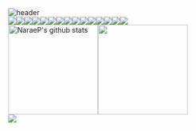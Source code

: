 <!-- Header -->
<img src="https://capsule-render.vercel.app/api?type=Waving&color=gradient&height=300&fontAlignY=30&text=Narae%20Park's%20Git&desc=Welcome%20to%20my%20repository👋🏻!" alt="header">

<!-- 기존 header ver.
![header](https://capsule-render.vercel.app/api?type=Waving&color=0:ffcdd2,100:f8bbd0&text=Narae%20Park's%20Git)
-->

<!-- Body -->
<!-- 기술 스택 -->
<div style="display: flex;">
  <img src="https://img.shields.io/badge/JAVA-007396?style=for-the-badge&logo=java&logoColor=white">
  <img src="https://img.shields.io/badge/Oracle-F80000?style=for-the-badge&logo=Oracle&logoColor=white">
  <img src="https://img.shields.io/badge/Eclipse-2C2255?style=for-the-badge&logo=Eclipse%20IDE&logoColor=white">
  <img src="https://img.shields.io/badge/github-181717?style=for-the-badge&logo=github&logoColor=white">
  <img src="https://img.shields.io/badge/aws-232F3E?style=for-the-badge&logo=aws&logoColor=white">

  <!-- Front End -->
  <img src="https://img.shields.io/badge/HTML5-E34F26?style=for-the-badge&logo=HTML5&logoColor=white"/>
  <img src="https://img.shields.io/badge/CSS3-1572B6?style=for-the-badge&logo=CSS3&logoColor=white"/>
  <img src="https://img.shields.io/badge/JavaScript-F7DF1E?style=for-the-badge&logo=JavaScript&logoColor=white"/>

  <!-- Framework -->
  <img src="https://img.shields.io/badge/spring-6DB33F?style=for-the-badge&logo=Spring&logoColor=white"/>
  <img src="https://img.shields.io/badge/springboot-6DB33F?style=for-the-badge&logo=SpringBoot&logoColor=white"/>
  <img src="https://img.shields.io/badge/bootstrap-7952B3?style=for-the-badge&logo=Bootstrap&logoColor=white"/>

  <!-- 배포 -->
  <img src="https://img.shields.io/badge/AWS-232F3E?style=for-the-badge&logo=Amazon%20AWS&logoColor=white"/>

  <!-- OS -->
  <img src="https://img.shields.io/badge/apple-000000?style=for-the-badge&logo=Apple&logoColor=white"/>
  <img src="https://img.shields.io/badge/macos-000000?style=for-the-badge&logo=macOS&logoColor=white"/>
  <img src="https://img.shields.io/badge/windows-0078D4?style=for-the-badge&logo=Windows&logoColor=white"/>
  
</div>


<!-- 아래는 나중에 style 바꾸고 싶을 때 사용 -->
<!-- <img src="https://img.shields.io/badge/JavaScript-F7DF1E?style=flat-square&logo=JavaScript&logoColor=white"/> -->

<!-- ![] 의 역할이 뭔지? -->
<div style="display: flex;">
  
  <!-- GitHub stats -->
  <a href="https://github.com/NaraeP">
    <img align="center" style="height:180px" src="https://github-readme-stats.vercel.app/api?username=NaraeP&show_icons=true&include_all_commits=true&theme=nord&hide_border=true" alt="NaraeP's github stats" />
  </a>
  
  <!-- Top Languages Card -->
  <a href="https://github.com/NaraeP">
    <img align="center" style="height:180px" src="https://github-readme-stats.vercel.app/api/top-langs/?username=NaraeP&layout=compact&theme=nord&hide_border=true" />
  </a>

</div>

<!-- Tistory Blog -->
<a href="https://pigsnowworld.tistory.com/" target="_blank">
  <img src="https://img.shields.io/badge/Tistory-000000?style=for-the-badge&logo=Tistory&logoColor=white"/>
</a>

<!--
**NaraeP/NaraeP** is a ✨ _special_ ✨ repository because its `README.md` (this file) appears on your GitHub profile.

Here are some ideas to get you started:

- 🔭 I’m currently working on ...
- 🌱 I’m currently learning ...
- 👯 I’m looking to collaborate on ...
- 🤔 I’m looking for help with ...
- 💬 Ask me about ...
- 📫 How to reach me: ...
- 😄 Pronouns: ...
- ⚡ Fun fact: ...
-->
